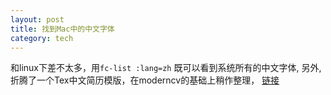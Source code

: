 ```yaml
---
layout: post
title: 找到Mac中的中文字体
category: tech
---
```

和linux下差不太多，用`fc-list :lang=zh` 既可以看到系统所有的中文字体,
另外, 折腾了一个Tex中文简历模版，在moderncv的基础上稍作整理，
[链接](http://github.com/lenage/resume)
